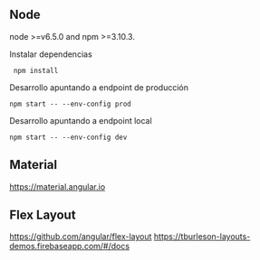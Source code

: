 ## Node
node >=v6.5.0 and npm >=3.10.3.


Instalar dependencias

 ` npm install`

Desarrollo apuntando a endpoint de producción

  `npm start -- --env-config prod`


Desarrollo apuntando a endpoint local

  `npm start -- --env-config dev`
  
## Material
https://material.angular.io

## Flex Layout
https://github.com/angular/flex-layout
https://tburleson-layouts-demos.firebaseapp.com/#/docs
